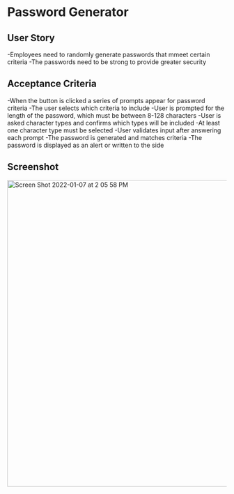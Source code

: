 # Password Generator

## User Story 
-Employees need to randomly generate passwords that mmeet certain criteria
-The passwords need to be strong to provide greater security

## Acceptance Criteria
-When the button is clicked a series of prompts appear for password criteria
-The user selects which criteria to include 
-User is prompted for the length of the password, which must be between 8-128 characters
-User is asked character types and confirms which types will be included
-At least one character type must be selected
-User validates input after answering each prompt
-The password is generated and matches criteria
-The password is displayed as an alert or written to the side

## Screenshot 
<img width="704" alt="Screen Shot 2022-01-07 at 2 05 58 PM" src="https://user-images.githubusercontent.com/92960832/148595443-7a43404d-cccc-4243-ba0d-3c264424e3cd.png">
